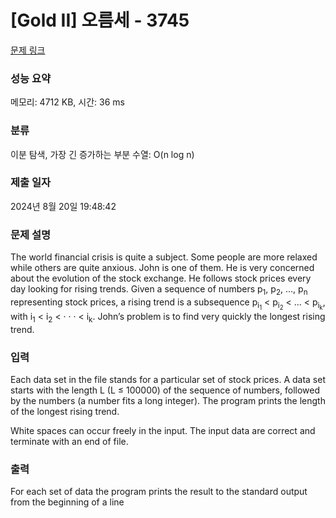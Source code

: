 # [Gold II] 오름세 - 3745 

[문제 링크](https://www.acmicpc.net/problem/3745) 

### 성능 요약

메모리: 4712 KB, 시간: 36 ms

### 분류

이분 탐색, 가장 긴 증가하는 부분 수열: O(n log n)

### 제출 일자

2024년 8월 20일 19:48:42

### 문제 설명

<p>The world financial crisis is quite a subject. Some people are more relaxed while others are quite anxious. John is one of them. He is very concerned about the evolution of the stock exchange. He follows stock prices every day looking for rising trends. Given a sequence of numbers p<sub>1</sub>, p<sub>2</sub>, ..., p<sub>n</sub> representing stock prices, a rising trend is a subsequence p<sub>i<sub>1</sub></sub> < p<sub>i<sub>2</sub></sub> < ... < p<sub>i<sub>k</sub></sub>, with i<sub>1</sub> < i<sub>2</sub> < · · · < i<sub>k</sub>. John’s problem is to find very quickly the longest rising trend.</p>

### 입력 

 <p>Each data set in the file stands for a particular set of stock prices. A data set starts with the length L (L ≤ 100000) of the sequence of numbers, followed by the numbers (a number fits a long integer). The program prints the length of the longest rising trend.</p>

<p>White spaces can occur freely in the input. The input data are correct and terminate with an end of file. </p>

### 출력 

 <p>For each set of data the program prints the result to the standard output from the beginning of a line</p>

